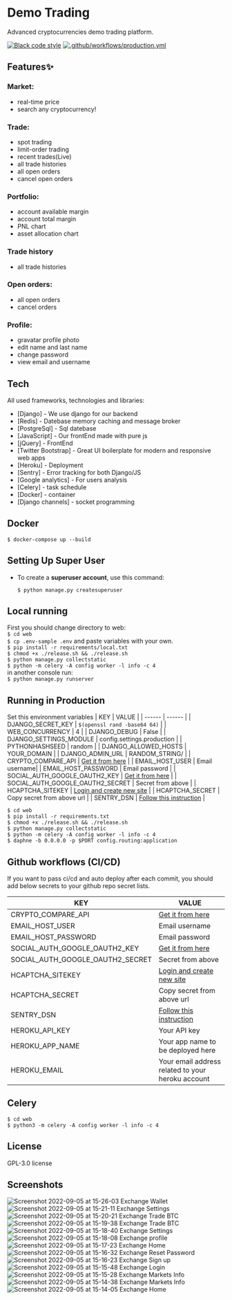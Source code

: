 # Demo Trading

Advanced cryptocurrencies demo trading platform.

[![Black code style](https://img.shields.io/badge/code%20style-black-000000.svg)](https://github.com/ambv/black)
[![.github/workflows/production.yml](https://github.com/insionCEO/Trading-exchange-Demo-version/actions/workflows/production.yml/badge.svg)](https://github.com/insionCEO/Trading-exchange-Demo-version/actions/workflows/production.yml)

## Features✨

### Market:
- real-time price
- search any cryptocurrency!

### Trade:
- spot trading
- limit-order trading
- recent trades(Live)
- all trade histories
- all open orders
- cancel open orders

### Portfolio:
- account available margin
- account total margin
- PNL chart
- asset allocation chart

### Trade history
- all trade histories

### Open orders:
- all open orders
- cancel orders

### Profile:
- gravatar profile photo
- edit name and last name
- change password
- view email and username

## Tech

All used frameworks, technologies and libraries:

- [Django] - We use django for our backend
- [Redis] - Datebase memory caching and message broker
- [PostgreSql] - Sql datebase
- [JavaScript] - Our frontEnd made with pure js
- [jQuery] - FrontEnd
- [Twitter Bootstrap] - Great UI boilerplate for modern and responsive web apps
- [Heroku] - Deployment
- [Sentry] - Error tracking for both Django/JS
- [Google analytics] - For users analysis
- [Celery] - task schedule
- [Docker] - container
- [Django channels] - socket programming

## Docker

`$ docker-compose up --build`

## Setting Up Super User

-   To create a **superuser account**, use this command:

        $ python manage.py createsuperuser

## Local running
First you should change directory to web:</br>
```$ cd web```</br>
```$ cp .env-sample .env``` and paste variables with your own.</br>
```$ pip install -r requirements/local.txt```</br>
```$ chmod +x ./release.sh && ./release.sh```</br>
```$ python manage.py collectstatic```</br>
```$ python -m celery -A config worker -l info -c 4```</br>
in another console run:</br>
```$ python manage.py runserver```</br>

## Running in Production

Set this environment variables
| KEY | VALUE |
| ------ | ------ |
| DJANGO_SECRET_KEY | ```$(openssl rand -base64 64)``` |
| WEB_CONCURRENCY | 4 |
| DJANGO_DEBUG | False |
| DJANGO_SETTINGS_MODULE | config.settings.production |
| PYTHONHASHSEED | random |
| DJANGO_ALLOWED_HOSTS | YOUR_DOMAIN |
| DJANGO_ADMIN_URL | RANDOM_STRING/ |
| CRYPTO_COMPARE_API | [Get it from here](https://min-api.cryptocompare.com/) |
| EMAIL_HOST_USER | Email username|
| EMAIL_HOST_PASSWORD | Email password |
| SOCIAL_AUTH_GOOGLE_OAUTH2_KEY | [Get it from here](https://developers.google.com/identity/protocols/oauth2) |
| SOCIAL_AUTH_GOOGLE_OAUTH2_SECRET | Secret from above |
| HCAPTCHA_SITEKEY | [Login and create new site](https://dashboard.hcaptcha.com/overview) |
| HCAPTCHA_SECRET | Copy secret from above url |
| SENTRY_DSN | [Follow this instruction](https://docs.sentry.io/platforms/python/guides/django/) |

```
$ cd web
$ pip install -r requirements.txt
$ chmod +x ./release.sh && ./release.sh
$ python manage.py collectstatic
$ python -m celery -A config worker -l info -c 4
$ daphne -b 0.0.0.0 -p $PORT config.routing:application
```

## Github workflows (CI/CD)

If you want to pass ci/cd and auto deploy after each commit, you should add below secrets to your github repo secret lists.

| KEY | VALUE |
| ------ | ------ |
| CRYPTO_COMPARE_API | [Get it from here](https://min-api.cryptocompare.com/) |
| EMAIL_HOST_USER | Email username|
| EMAIL_HOST_PASSWORD | Email password |
| SOCIAL_AUTH_GOOGLE_OAUTH2_KEY | [Get it from here](https://developers.google.com/identity/protocols/oauth2) |
| SOCIAL_AUTH_GOOGLE_OAUTH2_SECRET | Secret from above |
| HCAPTCHA_SITEKEY | [Login and create new site](https://dashboard.hcaptcha.com/overview) |
| HCAPTCHA_SECRET | Copy secret from above url |
| SENTRY_DSN | [Follow this instruction](https://docs.sentry.io/platforms/python/guides/django/) |
| HEROKU_API_KEY | Your API key |
| HEROKU_APP_NAME | Your app name to be deployed here |
| HEROKU_EMAIL | Your email address related to your heroku account |

## Celery
```
$ cd web
$ python3 -m celery -A config worker -l info -c 4
```

## License

GPL-3.0 license

## Screenshots
![Screenshot 2022-09-05 at 15-26-03 Exchange Wallet](https://user-images.githubusercontent.com/62938359/188433585-8ab502a4-94f9-48a6-871c-6c42f848e612.png)
![Screenshot 2022-09-05 at 15-21-11 Exchange Settings](https://user-images.githubusercontent.com/62938359/188433609-c297c02b-aefa-4bcb-aa79-3e0e6f8e3658.png)
![Screenshot 2022-09-05 at 15-20-21 Exchange Trade BTC](https://user-images.githubusercontent.com/62938359/188433615-863f84b1-c8ac-491d-9bea-94b43bc94058.png)
![Screenshot 2022-09-05 at 15-19-38 Exchange Trade BTC](https://user-images.githubusercontent.com/62938359/188433624-d67e728f-4496-4ad1-bf7a-c6802389ea61.png)
![Screenshot 2022-09-05 at 15-18-40 Exchange Settings](https://user-images.githubusercontent.com/62938359/188433635-ee435b93-0113-40b8-af66-450dc6ae96cf.png)
![Screenshot 2022-09-05 at 15-18-08 Exchange profile](https://user-images.githubusercontent.com/62938359/188433646-daaeb262-20cb-4280-ba07-c3378750c183.png)
![Screenshot 2022-09-05 at 15-17-23 Exchange Home](https://user-images.githubusercontent.com/62938359/188433651-6833302d-36e6-438d-a7ef-a4d98298e2e7.png)
![Screenshot 2022-09-05 at 15-16-32 Exchange Reset Password](https://user-images.githubusercontent.com/62938359/188433671-9d6a0fb2-649c-4882-a78a-77355d7765be.png)
![Screenshot 2022-09-05 at 15-16-23 Exchange Sign up](https://user-images.githubusercontent.com/62938359/188433676-aad84479-6689-4fdb-9ce9-208c7b764ce4.png)
![Screenshot 2022-09-05 at 15-15-48 Exchange Login](https://user-images.githubusercontent.com/62938359/188433681-3310b522-02ad-4eee-a17a-a5025073407d.png)
![Screenshot 2022-09-05 at 15-15-28 Exchange Markets Info](https://user-images.githubusercontent.com/62938359/188433687-fe7ea394-921e-43e9-b226-b95bf089e797.png)
![Screenshot 2022-09-05 at 15-14-38 Exchange Markets Info](https://user-images.githubusercontent.com/62938359/188433707-d39949f0-af1c-48f3-9f54-6f391f120c4c.png)
![Screenshot 2022-09-05 at 15-14-05 Exchange Home](https://user-images.githubusercontent.com/62938359/188433717-d9ccf572-cbaf-4640-988a-6c6df087faa2.png)

